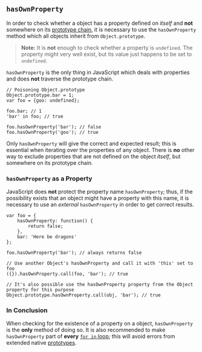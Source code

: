 ## `hasOwnProperty`

In order to check whether a object has a property defined on *itself* and **not** 
somewhere on its [prototype chain](#object.prototype), it is necessary to use the 
`hasOwnProperty` method which all objects inherit from `Object.prototype`.

> **Note:** It is **not** enough to check whether a property is `undefined`. The
> property might very well exist, but its value just happens to be set to 
> `undefined`.

`hasOwnProperty` is the only thing in JavaScript which deals with properties and 
does **not** traverse the prototype chain.

    // Poisoning Object.prototype
    Object.prototype.bar = 1; 
    var foo = {goo: undefined};
    
    foo.bar; // 1
    'bar' in foo; // true

    foo.hasOwnProperty('bar'); // false
    foo.hasOwnProperty('goo'); // true

Only `hasOwnProperty` will give the correct and expected result; this is 
essential when iterating over the properties of any object. There is **no** other 
way to exclude properties that are not defined on the object *itself*, but 
somewhere on its prototype chain.  

### `hasOwnProperty` as a Property

JavaScript does **not** protect the property name `hasOwnProperty`; thus, if the
possibility exists that an object might have a property with this name, it is
necessary to use an *external* `hasOwnProperty` in order to get correct results.

    var foo = {
        hasOwnProperty: function() {
            return false;
        },
        bar: 'Here be dragons'
    };

    foo.hasOwnProperty('bar'); // always returns false

    // Use another Object's hasOwnProperty and call it with 'this' set to foo
    ({}).hasOwnProperty.call(foo, 'bar'); // true

    // It's also possible use the hasOwnProperty property from the Object property for this purpose
    Object.prototype.hasOwnProperty.call(obj, 'bar'); // true


### In Conclusion

When checking for the existence of a property on a object, `hasOwnProperty` is 
the **only** method of doing so. It is also recommended to make `hasOwnProperty`
part of **every** [`for in` loop](#object.forinloop); this will avoid errors from 
extended native [prototypes](#object.prototype).


